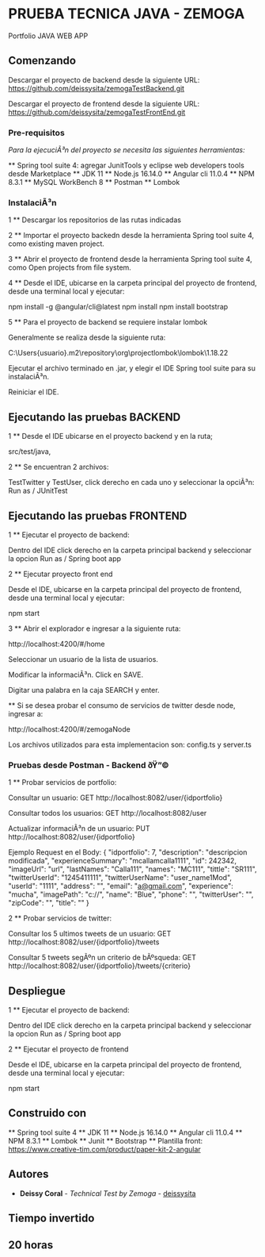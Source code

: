 # PRUEBA TECNICA JAVA - ZEMOGA

Portfolio JAVA WEB APP

## Comenzando

Descargar el proyecto de backend desde la siguiente URL:
https://github.com/deissysita/zemogaTestBackend.git

Descargar el proyecto de frontend desde la siguiente URL:
https://github.com/deissysita/zemogaTestFrontEnd.git

### Pre-requisitos

_Para la ejecuciÃ³n del proyecto se necesita las siguientes herramientas:_

** Spring tool suite 4: agregar  JunitTools y eclipse web developers tools desde Marketplace
** JDK 11
** Node.js 16.14.0
** Angular cli 11.0.4
** NPM 8.3.1
** MySQL WorkBench 8
** Postman 
** Lombok


### InstalaciÃ³n

1 ** Descargar los repositorios de las rutas indicadas

2 ** Importar el proyecto backedn desde la herramienta Spring tool suite 4, como existing maven project.

3 ** Abrir el proyecto de frontend desde la herramienta Spring tool suite 4, como Open projects from file system.

4 ** Desde el IDE, ubicarse en la carpeta principal del proyecto de frontend, desde una terminal local y ejecutar:

npm install -g @angular/cli@latest
npm install
npm install bootstrap

5 ** Para el proyecto de backend se requiere instalar lombok

Generalmente se realiza desde la siguiente ruta:

C:\Users\{usuario}\.m2\repository\org\projectlombok\lombok\1.18.22

Ejecutar el archivo terminado en .jar, y elegir el IDE Spring tool suite para su instalaciÃ³n.

Reiniciar el IDE.

## Ejecutando las pruebas BACKEND

1 ** Desde el IDE ubicarse en el proyecto backend y en la ruta; 

src/test/java, 

2 ** Se encuentran 2 archivos: 

TestTwitter y TestUser, click derecho en cada uno y seleccionar la opciÃ³n: Run as / JUnitTest

## Ejecutando las pruebas FRONTEND

1 ** Ejecutar el proyecto de backend:

Dentro del IDE click derecho en la carpeta principal backend y seleccionar la opcion Run as / Spring boot app

2 **  Ejecutar proyecto front end

Desde el IDE, ubicarse en la carpeta principal del proyecto de frontend, desde una terminal local y ejecutar:

npm start

3 ** Abrir el explorador e ingresar a la siguiente ruta:

http://localhost:4200/#/home

Seleccionar un usuario de la lista de usuarios.

Modificar la informaciÃ³n.  Click en SAVE.

Digitar una palabra en la caja SEARCH y enter.

** Si se desea probar el consumo de servicios de twitter desde node, ingresar a:

http://localhost:4200/#/zemogaNode

Los archivos utilizados para esta implementacion son: config.ts y server.ts


### Pruebas desde Postman - Backend ðŸ”©

1 ** Probar servicios de portfolio:

Consultar un usuario: GET
http://localhost:8082/user/{idportfolio}

Consultar todos los usuarios: GET
http://localhost:8082/user

Actualizar informaciÃ³n de un usuario: PUT
http://localhost:8082/user/{idportfolio}

Ejemplo Request en el Body:
{
    "idportfolio": 7,
    "description": "descripcion modificada",
    "experienceSummary": "mcallamcalla1111",
    "id": 242342,
    "imageUrl": "url",
    "lastNames": "Calla111",
    "names": "MC111",
    "tittle": "SR111",
    "twitterUserId": "1245411111",
    "twitterUserName": "user_name1Mod",
    "userId": "1111",
    "address": "",
    "email": "a@gmail.com",
    "experience": "mucha",
    "imagePath": "c://",
    "name": "Blue",
    "phone": "",
    "twitterUser": "",
    "zipCode": "",
    "title": ""
}


2 ** Probar servicios de twitter:

Consultar los 5 ultimos tweets de un usuario: GET
http://localhost:8082/user/{idportfolio}/tweets

Consultar 5 tweets segÃºn un criterio de bÃºsqueda: GET
http://localhost:8082/user/{idportfolio}/tweets/{criterio}

## Despliegue

1 ** Ejecutar el proyecto de backend:

Dentro del IDE click derecho en la carpeta principal backend y seleccionar la opcion Run as / Spring boot app

2 ** Ejecutar el proyecto de frontend

Desde el IDE, ubicarse en la carpeta principal del proyecto de frontend, desde una terminal local y ejecutar:

npm start

## Construido con 
** Spring tool suite 4
** JDK 11
** Node.js 16.14.0
** Angular cli 11.0.4
** NPM 8.3.1
** Lombok
** Junit
** Bootstrap
** Plantilla front: https://www.creative-tim.com/product/paper-kit-2-angular

## Autores

* **Deissy Coral** - *Technical Test by Zemoga* - [deissysita](https://github.com/deissysita)

## Tiempo invertido
20 horas
---
